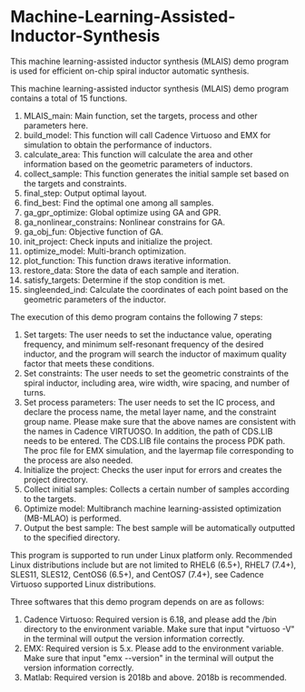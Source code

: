 # Machine-Learning-Assisted-Inductor-Synthesis
This machine learning-assisted inductor synthesis (MLAIS) demo program is used for efficient on-chip spiral inductor automatic synthesis.

This machine learning-assisted inductor synthesis (MLAIS) demo program contains a total of 15 functions.
1. MLAIS_main: Main function, set the targets, process and other parameters here.
2. build_model: This function will call Cadence Virtuoso and EMX for simulation to obtain the performance of inductors.
3. calculate_area: This function will calculate the area and other information based on the geometric parameters of inductors.
4. collect_sample: This function generates the initial sample set based on the targets and constraints.
5. final_step: Output optimal layout. 
6. find_best: Find the optimal one among all samples. 
7. ga_gpr_optimize: Global optimize using GA and GPR. 
8. ga_nonlinear_constrains: Nonlinear constrains for GA. 
9. ga_obj_fun: Objective function of GA. 
10. init_project: Check inputs and initialize the project. 
11. optimize_model: Multi-branch optimization. 
12. plot_function: This function draws iterative information. 
13. restore_data: Store the data of each sample and iteration.
14. satisfy_targets: Determine if the stop condition is met. 
15. singleended_ind: Calculate the coordinates of each point based on the geometric parameters of the inductor. 

The execution of this demo program contains the following 7 steps: 
1. Set targets: The user needs to set the inductance value, operating frequency, and minimum self-resonant frequency of the desired inductor, and the program will search the inductor of maximum quality factor that meets these conditions.
2. Set constraints: The user needs to set the geometric constraints of the spiral inductor, including area, wire width, wire spacing, and number of turns.
3. Set process parameters: The user needs to set the IC process, and declare the process name, the metal layer name, and the constraint group name. Please make sure that the above names are consistent with the names in Cadence VIRTUOSO. In addition, the path of CDS.LIB needs to be entered. The CDS.LIB file contains the process PDK path. The proc file for EMX simulation, and the layermap file corresponding to the process are also needed.
4. Initialize the project: Checks the user input for errors and creates the project directory.
5. Collect initial samples: Collects a certain number of samples according to the targets.
6. Optimize model: Multibranch machine learning-assisted optimization (MB-MLAO) is performed.
7. Output the best sample: The best sample will be automatically outputted to the specified directory. 

This program is supported to run under Linux platform only. Recommended Linux distributions include but are not limited to RHEL6 (6.5+), RHEL7 (7.4+), SLES11, SLES12, CentOS6 (6.5+), and CentOS7 (7.4+), see Cadence Virtuoso supported Linux distributions. 

Three softwares that this demo program depends on are as follows:
1. Cadence Virtuoso: Required version is 6.18, and please add the <VirtuosoPath>/bin directory to the environment variable. Make sure that input "virtuoso -V" in the terminal will output the version information correctly. 
2. EMX: Required version is 5.x. Please add <EMXPath> to the environment variable. Make sure that input "emx --version" in the terminal will output the version information correctly. 
3. Matlab: Required version is 2018b and above. 2018b is recommended.
